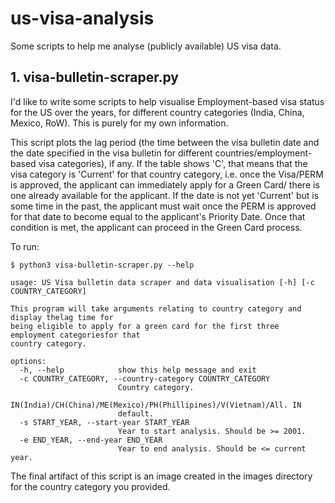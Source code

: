 # us-visa-analysis

Some scripts to help me analyse (publicly available) US visa data.

## 1. visa-bulletin-scraper.py
I'd like to write some scripts to help visualise Employment-based visa status for the US over the years, for different country categories (India, China, Mexico, RoW). This is purely for my own information.  

This script plots the lag period (the time between the visa bulletin date and the date specified in the visa bulletin for different countries/employment-based visa categories), if any. If the table shows 'C', that means that the visa category is 'Current' for that country category, i.e. once the Visa/PERM is approved, the applicant can immediately apply for a Green Card/ there is one already available for the applicant. If the date is not yet 'Current' but is some time in the past, the applicant must wait once the PERM is approved for that date to become equal to the applicant's Priority Date. Once that condition is met, the applicant can proceed in the Green Card process. 

To run: 
```
$ python3 visa-bulletin-scraper.py --help

usage: US Visa bulletin data scraper and data visualisation [-h] [-c COUNTRY_CATEGORY]

This program will take arguments relating to country category and display thelag time for
being eligible to apply for a green card for the first three employment categoriesfor that
country category.

options:
  -h, --help            show this help message and exit
  -c COUNTRY_CATEGORY, --country-category COUNTRY_CATEGORY
                        Country category.
                        IN(India)/CH(China)/ME(Mexico)/PH(Phillipines)/V(Vietnam)/All. IN
                        default.
  -s START_YEAR, --start-year START_YEAR
                        Year to start analysis. Should be >= 2001.
  -e END_YEAR, --end-year END_YEAR
                        Year to end analysis. Should be <= current year.
```

The final artifact of this script is an image created in the images directory for the country category you provided. 